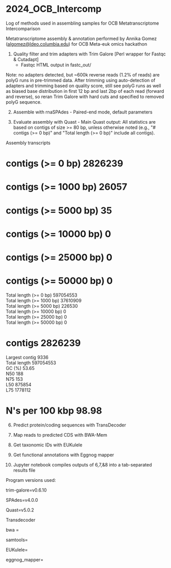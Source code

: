 # 2024_OCB_Intercomp
Log of methods used in assembling samples for OCB Metatranscriptome Intercomparison


Metatranscriptome assembly & annotation performed by Annika Gomez (algomez@ldeo.columbia.edu) for OCB Meta-euk omics hackathon 


1. Quality filter and trim adapters with Trim Galore [Perl wrapper for Fastqc & Cutadapt]
   - Fastqc HTML output in fastc_out/

Note: no adapters detected, but ~600k reverse reads (1.2% of reads) are polyG runs in pre-trimmed data. After trimming using auto-detection of adapters and trimming based on quality score, still see polyG runs as well as biased base distribution in first 12 bp and last 2bp of each read (forward and reverse), so reran Trim Galore with hard cuts and specified to removed polyG sequence. 

2. Assemble with rnaSPAdes
        - Paired-end mode, default parameters

4. Evaluate assembly with Quast
        - Main Quast output:
   All statistics are based on contigs of size >= 80 bp, unless otherwise noted (e.g., "# contigs (>= 0 bp)" and "Total length (>= 0 bp)" include all contigs).

Assembly                    transcripts
# contigs (>= 0 bp)         2826239    
# contigs (>= 1000 bp)      26057      
# contigs (>= 5000 bp)      35         
# contigs (>= 10000 bp)     0          
# contigs (>= 25000 bp)     0          
# contigs (>= 50000 bp)     0          
Total length (>= 0 bp)      597054553  
Total length (>= 1000 bp)   37610909   
Total length (>= 5000 bp)   226530     
Total length (>= 10000 bp)  0          
Total length (>= 25000 bp)  0          
Total length (>= 50000 bp)  0          
# contigs                   2826239    
Largest contig              9336       
Total length                597054553  
GC (%)                      53.65      
N50                         188        
N75                         153        
L50                         875854     
L75                         1778112    
# N's per 100 kbp           98.98  

6. Predict protein/coding sequences with TransDecoder

7. Map reads to predicted CDS with BWA-Mem

8. Get taxonomic IDs with EUKulele
   
9. Get functional annotations with Eggnog mapper
   
10. Jupyter notebook compiles outputs of 6,7,&8 into a tab-separated results file


Program versions used: 

trim-galore=v0.6.10

SPAdes=v4.0.0

Quast=v5.0.2

Transdecoder

bwa = 

samtools=

EUKulele=

eggnog_mapper=
